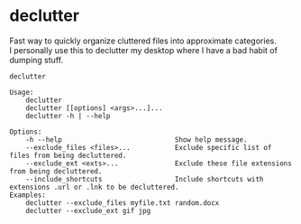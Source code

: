 # declutter
Fast way to quickly organize cluttered files into approximate categories.  
I personally use this to declutter my desktop where I have a bad habit of dumping stuff.  
```
declutter

Usage:
    declutter
    declutter [[options] <args>...]...
    declutter -h | --help

Options:
    -h --help                            Show help message.
    --exclude_files <files>...           Exclude specific list of files from being decluttered.
    --exclude_ext <exts>...              Exclude these file extensions from being decluttered.
    --include_shortcuts                  Include shortcuts with extensions .url or .lnk to be decluttered.
Examples:
    declutter --exclude_files myfile.txt random.docx
    declutter --exclude_ext gif jpg
```
